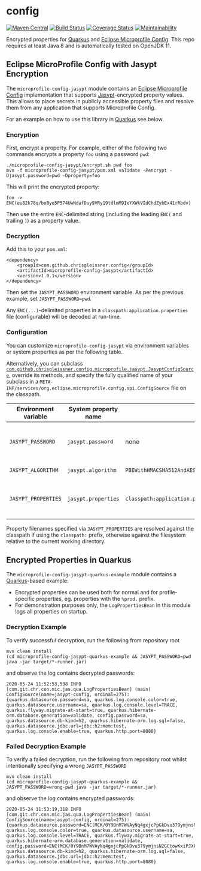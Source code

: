 # config

[![Maven Central](https://img.shields.io/maven-central/v/com.github.chrisgleissner.config/microprofile-config-jasypt)](https://search.maven.org/artifact/com.github.chrisgleissner.config/microprofile-config-jasypt/)
[![Build Status](https://travis-ci.com/chrisgleissner/config.svg?branch=master)](https://travis-ci.com/chrisgleissner/config)
[![Coverage Status](https://coveralls.io/repos/github/chrisgleissner/config/badge.svg?branch=master)](https://coveralls.io/github/chrisgleissner/config?branch=master)
[![Maintainability](https://api.codeclimate.com/v1/badges/68a242cd2d727a5af43d/maintainability)](https://codeclimate.com/github/chrisgleissner/config/maintainability)

Encrypted properties for [Quarkus](https://quarkus.io) and [Eclipse Microprofile Config](https://github.com/eclipse/microprofile-config). This repo requires at least Java 8 and is automatically tested on OpenJDK 11.

## Eclipse MicroProfile Config with Jasypt Encryption

The `microprofile-config-jasypt` module contains an [Eclipse Microprofile Config](https://github.com/eclipse/microprofile-config) implementation 
that supports [Jasypt](http://www.jasypt.org)-encrypted property values. This allows to place secrets in publicly accessible 
property files and resolve them from any application that supports Microprofile Config. 

For an example on how to use this library in [Quarkus](https://quarkus.io) see below.

### Encryption

First, encrypt a property. For example, either of the following two commands encrypts a property `foo` using a password `pwd`: 

```
./microprofile-config-jasypt/encrypt.sh pwd foo
mvn -f microprofile-config-jasypt/pom.xml validate -Pencrypt -Djasypt.password=pwd -Dproperty=foo
```

This will print the encrypted property:

```
foo -> ENC(eu82k78q/boBye5P574UwNdafDuy9VRy19tdlmM9IeYXWkVIdChdZybEx41rRbdv)
```

Then use the entire `ENC`-delimited string (including the leading `ENC(` and trailing `)`) as a property value.

### Decryption

Add this to your `pom.xml`:
```
<dependency>
    <groupId>com.github.chrisgleissner.config</groupId>
    <artifactId>microprofile-config-jasypt</artifactId>
    <version>1.0.1</version>
</dependency>
```

Then set the `JASYPT_PASSWORD` environment variable. As per the previous example, set `JASYPT_PASSWORD=pwd`.

Any `ENC(...)`-delimited properties in a `classpath:application.properties` file (configurable) will be decoded at run-time.

### Configuration

You can customize `microprofile-config-jasypt` via environment variables or system properties as per the following table.
 
Alternatively, you can subclass [`com.github.chrisgleissner.config.microprofile.jasypt.JasyptConfigSource`](https://github.com/chrisgleissner/config/blob/master/microprofile-config-jasypt/src/main/java/com/github/chrisgleissner/config/microprofile/jasypt/JasyptConfigSource.java),
override its methods, and specify the fully qualified name of your subclass in a 
`META-INF/services/org.eclipse.microprofile.config.spi.ConfigSource` file on the classpath. 

| Environment variable | System property name  | Default value  | Description |
|----------------------|-----------------------|----------------|--------------| 
| `JASYPT_PASSWORD` | `jasypt.password` | none | Password used for encrypting property values |
| `JASYPT_ALGORITHM` | `jasypt.algorithm` | `PBEWithHMACSHA512AndAES_256` | [Encryption algorithm](http://www.jasypt.org/cli.html#Listing_algorithms) |
| `JASYPT_PROPERTIES` | `jasypt.properties` | `classpath:application.properties,config/application.properties` | Comma-separated property filenames, see below.  |

Property filenames specified via `JASYPT_PROPERTIES` are resolved against the classpath if using the `classpath:` prefix, 
otherwise against the filesystem relative to the current working directory.

## Encrypted Properties in Quarkus

The `microprofile-config-jasypt-quarkus-example` module contains a [Quarkus](https://quarkus.io)-based example: 
* Encrypted properties can be used both for normal and for profile-specific properties, eg. properties with the `%prod.` prefix.
* For demonstration purposes only, the `LogPropertiesBean` in this module logs all properties on startup. 

### Decryption Example

To verify successful decryption, run the following from repository root
```
mvn clean install
(cd microprofile-config-jasypt-quarkus-example && JASYPT_PASSWORD=pwd java -jar target/*-runner.jar)
``` 
and observe the log contains decrypted passwords:
```
2020-05-24 11:52:53,598 INFO  [com.git.chr.con.mic.jas.qua.LogPropertiesBean] (main) ConfigSource(name=jasypt-config, ordinal=275):
{quarkus.datasource.password=sa, quarkus.log.console.color=true, quarkus.datasource.username=sa, quarkus.log.console.level=TRACE, quarkus.flyway.migrate-at-start=true, quarkus.hibernate-orm.database.generation=validate, config.password=sa, quarkus.datasource.db-kind=h2, quarkus.hibernate-orm.log.sql=false, quarkus.datasource.jdbc.url=jdbc:h2:mem:test, quarkus.log.console.enable=true, quarkus.http.port=8080}
``` 

### Failed Decryption Example

To verify a failed decryption, run the following from repository root whilst intentionally specifying a wrong `JASYPT_PASSWORD`
```
mvn clean install
(cd microprofile-config-jasypt-quarkus-example && JASYPT_PASSWORD=wrong-pwd java -jar target/*-runner.jar)
```
and observe the log contains encrypted passwords:
```
2020-05-24 11:53:19,318 INFO  [com.git.chr.con.mic.jas.qua.LogPropertiesBean] (main) ConfigSource(name=jasypt-config, ordinal=275):
{quarkus.datasource.password=ENC(MCK/0Y9BnM7WVAyNq4gxjcPpGkDvu379ymjnsN2GCtowKxiPJXFHiSK7jI4rYfop), quarkus.log.console.color=true, quarkus.datasource.username=sa, quarkus.log.console.level=TRACE, quarkus.flyway.migrate-at-start=true, quarkus.hibernate-orm.database.generation=validate, config.password=ENC(MCK/0Y9BnM7WVAyNq4gxjcPpGkDvu379ymjnsN2GCtowKxiPJXFHiSK7jI4rYfop), quarkus.datasource.db-kind=h2, quarkus.hibernate-orm.log.sql=false, quarkus.datasource.jdbc.url=jdbc:h2:mem:test, quarkus.log.console.enable=true, quarkus.http.port=8080}
```
